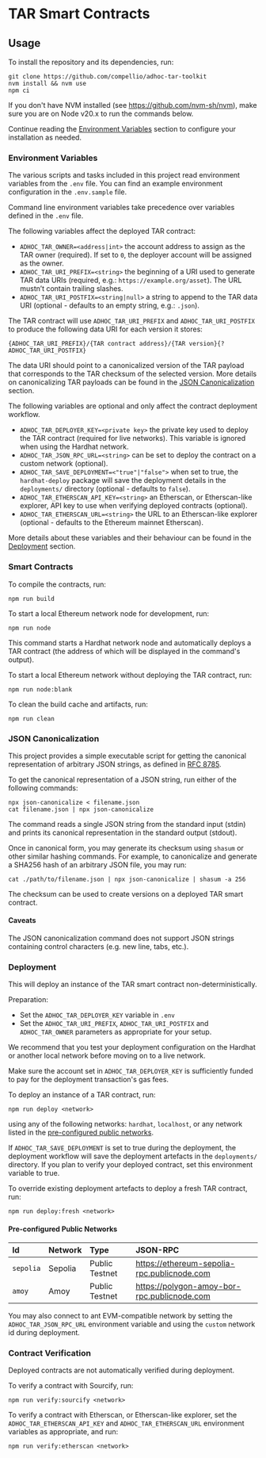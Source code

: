 # TAR Smart Contracts



## Usage

To install the repository and its dependencies, run:

```shell
git clone https://github.com/compellio/adhoc-tar-toolkit
nvm install && nvm use
npm ci
```

If you don't have NVM installed (see https://github.com/nvm-sh/nvm), make sure you are on Node v20.x to run the commands below.

Continue reading the [Environment Variables](#environment-variables) section to configure your installation as needed.

### Environment Variables

The various scripts and tasks included in this project read environment variables from the `.env` file. You can find an example environment configuration in the `.env.sample` file.

Command line environment variables take precedence over variables defined in the `.env` file.

The following variables affect the deployed TAR contract:

- `ADHOC_TAR_OWNER=<address|int>` the account address to assign as the TAR owner (required). If set to `0`, the deployer account will be assigned as the owner.
- `ADHOC_TAR_URI_PREFIX=<string>` the beginning of a URI used to generate TAR data URIs (required, e.g.: `https://example.org/asset`). The URL mustn’t contain trailing slashes.
- `ADHOC_TAR_URI_POSTFIX=<string|null>` a string to append to the TAR data URI (optional - defaults to an empty string, e.g.: `.json`).

The TAR contract will use `ADHOC_TAR_URI_PREFIX` and `ADHOC_TAR_URI_POSTFIX` to produce the following data URI for each version it stores:

```
{ADHOC_TAR_URI_PREFIX}/{TAR contract address}/{TAR version}{?ADHOC_TAR_URI_POSTFIX}
```

The data URI should point to a canonicalized version of the TAR payload that corresponds to the TAR checksum of the selected version. More details on canonicalizing TAR payloads can be found in the [JSON Canonicalization](#json-canonicalization) section.

The following variables are optional and only affect the contract deployment workflow.

- `ADHOC_TAR_DEPLOYER_KEY=<private key>` the private key used to deploy the TAR contract (required for live networks). This variable is ignored when using the Hardhat network.
- `ADHOC_TAR_JSON_RPC_URL=<string>` can be set to deploy the contract on a custom network (optional).
- `ADHOC_TAR_SAVE_DEPLOYMENT=<"true"|"false">` when set to true, the `hardhat-deploy` package will save the deployment details in the `deployments/` directory (optional - defaults to `false`).
- `ADHOC_TAR_ETHERSCAN_API_KEY=<string>` an Etherscan, or Etherscan-like explorer, API key to use when verifying deployed contracts (optional).
- `ADHOC_TAR_ETHERSCAN_URL=<string>` the URL to an Etherscan-like explorer (optional - defaults to the Ethereum mainnet Etherscan).

More details about these variables and their behaviour can be found in the [Deployment](#deployment) section.

### Smart Contracts

To compile the contracts, run:

```shell
npm run build
```

To start a local Ethereum network node for development, run:

```shell
npm run node
```

This command starts a Hardhat network node and automatically deploys a TAR contract (the address of which will be displayed in the command's output).

To start a local Ethereum network without deploying the TAR contract, run:

```shell
npm run node:blank
```

To clean the build cache and artifacts, run:

```shell
npm run clean
```

### JSON Canonicalization

This project provides a simple executable script for getting the canonical representation of arbitrary JSON strings, as defined in [RFC 8785](https://www.rfc-editor.org/rfc/rfc8785.html).

To get the canonical representation of a JSON string, run either of the following commands:

```shell
npx json-canonicalize < filename.json
cat filename.json | npx json-canonicalize
```

The command reads a single JSON string from the standard input (stdin) and prints its canonical representation in the standard output (stdout).

Once in canonical form, you may generate its checksum using `shasum` or other similar hashing commands. For example, to canonicalize and generate a SHA256 hash of an arbitrary JSON file, you may run:

```shell
cat ./path/to/filename.json | npx json-canonicalize | shasum -a 256
```

The checksum can be used to create versions on a deployed TAR smart contract.

#### Caveats

The JSON canonicalization command does not support JSON strings containing control characters (e.g. new line, tabs, etc.).

### Deployment

This will deploy an instance of the TAR smart contract non-deterministically.

Preparation:

- Set the `ADHOC_TAR_DEPLOYER_KEY` variable in `.env`
- Set the `ADHOC_TAR_URI_PREFIX`, `ADHOC_TAR_URI_POSTFIX` and `ADHOC_TAR_OWNER` parameters as appropriate for your setup.

We recommend that you test your deployment configuration on the Hardhat or another local network before moving on to a live network.

Make sure the account set in `ADHOC_TAR_DEPLOYER_KEY` is sufficiently funded to pay for the deployment transaction's gas fees.

To deploy an instance of a TAR contract, run:

```shell
npm run deploy <network>
```

using any of the following networks: `hardhat`, `localhost`, or any network listed in the [pre-configured public networks](#pre-configured-public-networks).

If `ADHOC_TAR_SAVE_DEPLOYMENT` is set to true during the deployment, the deployment workflow will save the deployment artefacts in the `deployments/` directory. If you plan to verify your deployed contract, set this environment variable to true.

To override existing deployment artefacts to deploy a fresh TAR contract, run:

```shell
npm run deploy:fresh <network>
```

#### Pre-configured Public Networks

| Id          | Network   | Type           | JSON-RPC                                    |
|:------------|:----------|:---------------|:--------------------------------------------|
| `sepolia`   | Sepolia   | Public Testnet | https://ethereum-sepolia-rpc.publicnode.com |
| `amoy`      | Amoy      | Public Testnet | https://polygon-amoy-bor-rpc.publicnode.com |

You may also connect to ant EVM-compatible network by setting the `ADHOC_TAR_JSON_RPC_URL` environment variable and using the `custom` network id during deployment.

### Contract Verification

Deployed contracts are not automatically verified during deployment.

To verify a contract with Sourcify, run:

```shell
npm run verify:sourcify <network>
```

To verify a contract with Etherscan, or Etherscan-like explorer, set the `ADHOC_TAR_ETHERSCAN_API_KEY` and `ADHOC_TAR_ETHERSCAN_URL` environment variables as appropriate, and run:

```shell
npm run verify:etherscan <network>
```

